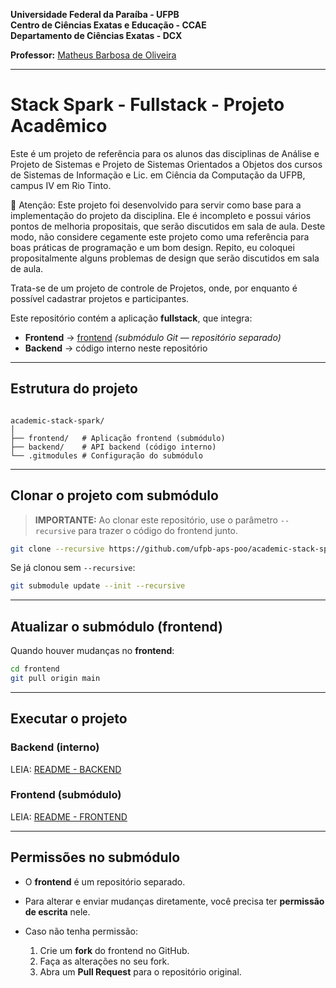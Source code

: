 **Universidade Federal da Paraíba - UFPB** \
**Centro de Ciências Exatas e Educação - CCAE** \
**Departamento de Ciências Exatas - DCX**

**Professor:** [Matheus Barbosa de Oliveira](https://github.com/barbosamaatheus)

---

# Stack Spark - Fullstack - Projeto Acadêmico

Este é um projeto de referência para os alunos das disciplinas de Análise e Projeto de Sistemas e Projeto de Sistemas Orientados a Objetos dos cursos de Sistemas de Informação e Lic. em Ciência da Computação da UFPB, campus IV em Rio Tinto.

🚨 Atenção: Este projeto foi desenvolvido para servir como base para a implementação do projeto da disciplina. Ele é incompleto e possui vários pontos de melhoria propositais, que serão discutidos em sala de aula. Deste modo, não considere cegamente este projeto como uma referência para boas práticas de programação e um bom design. Repito, eu coloquei propositalmente alguns problemas de design que serão discutidos em sala de aula.

Trata-se de um projeto de controle de Projetos, onde, por enquanto é possível cadastrar projetos e participantes.

Este repositório contém a aplicação **fullstack**, que integra:

- **Frontend** → [frontend](./frontend) _(submódulo Git — repositório separado)_
- **Backend** → código interno neste repositório

---

## Estrutura do projeto

```

academic-stack-spark/
│
├── frontend/   # Aplicação frontend (submódulo)
├── backend/    # API backend (código interno)
└── .gitmodules # Configuração do submódulo

```

---

## Clonar o projeto com submódulo

> **IMPORTANTE:** Ao clonar este repositório, use o parâmetro `--recursive` para trazer o código do frontend junto.

```bash
git clone --recursive https://github.com/ufpb-aps-poo/academic-stack-spark.git
```

Se já clonou sem `--recursive`:

```bash
git submodule update --init --recursive
```

---

## Atualizar o submódulo (frontend)

Quando houver mudanças no **frontend**:

```bash
cd frontend
git pull origin main
```

---

## Executar o projeto

### Backend (interno)

LEIA: [README - BACKEND](./backend/README.md)

### Frontend (submódulo)

LEIA: [README - FRONTEND](./frontend/README.md)

---

## Permissões no submódulo

- O **frontend** é um repositório separado.
- Para alterar e enviar mudanças diretamente, você precisa ter **permissão de escrita** nele.
- Caso não tenha permissão:

  1. Crie um **fork** do frontend no GitHub.
  2. Faça as alterações no seu fork.
  3. Abra um **Pull Request** para o repositório original.
